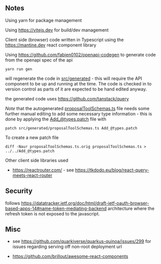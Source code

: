Notes
-----

Using yarn for package management

Using https://vitejs.dev for build/dev management

Client side (browser) code written in Typescript using the https://mantine.dev react component library

Using https://github.com/fabien0102/openapi-codegen to generate code from the openapi spec of the api

```shell
yarn run gen
```
will regenerate the code in [src/generated](src/generated) - this will require the API component to be up and running at the time. The code is checked in to version control as parts of it are expected to be hand edited anyway.

the generated code uses https://github.com/tanstack/query

*Note* that the autogenerated [proposalToolSchemas.ts](src%2Fgenerated%2FproposalToolSchemas.ts) file needs some further
manual editing to add some necessary type information - this is done by applying the [Add_@types.patch](Add_%40types.patch)
file with 

```shell
patch src/generated/proposalToolSchemas.ts Add_@types.patch
```

To create a new patch file

```shell
diff -Naur proposalToolSchemas.ts.orig proposalToolSchemas.ts > ../../Add_@types.patch 
```

Other client side libraries used

* https://reactrouter.com/ - see https://tkdodo.eu/blog/react-query-meets-react-router

## Security

follows  https://datatracker.ietf.org/doc/html/draft-ietf-oauth-browser-based-apps-14#name-token-mediating-backend architecture where the refresh token is not exposed to the javascript.

## Misc

* see https://github.com/quarkiverse/quarkus-quinoa/issues/299 for issues regarding serving 
off non-root deployment url

* https://github.com/brillout/awesome-react-components 



